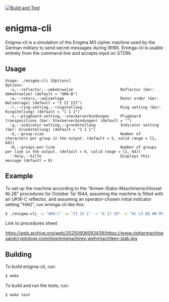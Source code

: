 [![Build and Test](https://github.com/henrikglass/enigma-cli/actions/workflows/build-and-test.yml/badge.svg)](https://github.com/henrikglass/enigma-cli/actions/workflows/build-and-test.yml)

# enigma-cli
Enigma-cli is a simulation of the Enigma M3 cipher machine used by the German military 
to send secret messages during WWII. Enimga-cli is usable entirely from the 
command-line and accepts input on STDIN.

## Usage

```
Usage: ./enigma-cli [Options]
Options:
  -u,--reflector,--umkehrwalze                     Reflector (Ger: Umkehrwalze) (default = "UKW-B")
  -w,--rotors,--walzenlage                         Rotor order (Ger: Walzenlage) (default = "I II III")
  -r,--ring-setting,--ringstellung                 Ring setting (Ger: Ringstellung) (default = "1 1 1")
  -s,--plugboard-setting,--steckerverbindungen     Plugboard transpositions (Ger: Steckerverbindungen) (default = "")
  -g,--indicator-setting,--grundstellung           Indicator setting (Ger: Grundstellung) (default = "1 1 1")
  -G,--group-size                                  Number of characters per group in the output. (default = 5, valid range = [1, 64])
  -N,--groups-per-line                             Number of groups per line in the output. (default = 6, valid range = [1, 64])
  --help,--hilfe                                   Displays this message (default = 0)
```

## Example

To set up the machine according to the "Armee-Stabs-Maschinenschlüssel Nr.28"
procedures for October 1st 1944, assuming the machine is fitted with an UKW-C
reflector, and assuming an operator-chosen initial indicator setting "HAG",
run enimga-cli like this:

```bash
$ ./enigma-cli -u "UKW-C" -w "II IV I" -r "6 17 26" -s "AC LS BQ WN MY UV FJ PZ TR OK" -g "HAG"
```

Link to procedures sheet: 

https://web.archive.org/web/20250606093439/https://www.ciphermachinesandcryptology.com/img/enigma/hires-wehrmachtkey-stab.jpg

## Building

To build enigma-cli, run:

```bash
$ make
```

To build and run the tests, run:

```bash
$ make test
```
